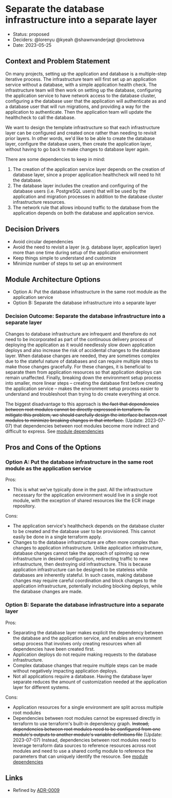 # Separate the database infrastructure into a separate layer

* Status: proposed
* Deciders: @lorenyu @kyeah @shawnvanderjagt @rocketnova
* Date: 2023-05-25

## Context and Problem Statement

On many projects, setting up the application and database is a multiple-step iterative process. The infrastructure team will first set up an application service without a database, with a simple application health check. The infrastructure team will then work on setting up the database, configuring the application service to have network access to the database cluster, configuring a the database user that the application will authenticate as and a database user that will run migrations, and providing a way for the application to authenticate. Then the application team will update the healthcheck to call the database.

We want to design the template infrastructure so that each infrastructure layer can be configured and created once rather than needing to revisit prior layers. In other words, we'd like to be able to create the database layer, configure the database users, then create the application layer, without having to go back to make changes to database layer again.

There are some dependencies to keep in mind:

1. The creation of the application service layer depends on the creation of database layer, since a proper application healthcheck will need to hit the database.
2. The database layer includes the creation and configuring of the database users (i.e. PostgreSQL users) that will be used by the application and migration processes in addition to the database cluster infrastructure resources.
3. The network rule that allows inbound traffic to the database from the application depends on both the database and application service.

## Decision Drivers

* Avoid circular dependencies
* Avoid the need to revisit a layer (e.g. database layer, application layer) more than one time during setup of the application environment
* Keep things simple to understand and customize
* Minimize number of steps to set up an environment

## Module Architecture Options

* Option A: Put the database infrastructure in the same root module as the application service
* Option B: Separate the database infrastructure into a separate layer

### Decision Outcome: Separate the database infrastructure into a separate layer

Changes to database infrastructure are infrequent and therefore do not need to be incorporated as part of the continuous delivery process of deploying the application as it would needlessly slow down application deploys and also increase the risk of accidental changes to the database layer. When database changes are needed, they are sometimes complex due to the stateful nature of databases and can require multiple steps to make those changes gracefully. For these changes, it is beneficial to separate them from application resources so that application deploys can remain unaffected. Finally, breaking down the environment setup process into smaller, more linear steps – creating the database first before creating the application service – makes the environment setup process easier to understand and troubleshoot than trying to do create everything at once.

The biggest disadvantage to this approach is ~~the fact that dependencies between root modules cannot be directly expressed in terraform. To mitigate this problem, we should carefully design the interface between root modules to minimize breaking changes in that interface.~~ (Update: 2023-07-07) that dependencies between root modules become more indirect and difficult to express. See [module dependencies](/docs/infra/module-dependencies.md)

## Pros and Cons of the Options

### Option A: Put the database infrastructure in the same root module as the application service

Pros:

* This is what we've typically done in the past. All the infrastructure necessary for the application environment would live in a single root module, with the exception of shared resources like the ECR image repository.

Cons:

* The application service's healthcheck depends on the database cluster to be created and the database user to be provisioned. This cannot easily be done in a single terraform apply.
* Changes to the database infrastructure are often more complex than changes to application infrastructure. Unlike application infrastructure, database changes cannot take the approach of spinning up new infrastructure in desired configuration, redirecting traffic to new infrastructure, then destroying old infrastructure. This is because application infrastructure can be designed to be stateless while databases are inherently stateful. In such cases, making database changes may require careful coordination and block changes to the application infrastructure, potentially including blocking deploys, while the database changes are made.

### Option B: Separate the database infrastructure into a separate layer

Pros:

* Separating the database layer makes explicit the dependency between the database and the application service, and enables an environment setup process that involves only creating resources when all dependencies have been created first.
* Application deploys do not require making requests to the database infrastructure.
* Complex database changes that require multiple steps can be made without negatively impacting application deploys.
* Not all applications require a database. Having the database layer separate reduces the amount of customization needed at the application layer for different systems.

Cons:

* Application resources for a single environment are split across multiple root modules
* Dependencies between root modules cannot be expressed directly in terraform to use terraform's built-in dependency graph. ~~Instead, dependencies between root modules need to be configured from one module's outputs to another module's variable definitions file~~ (Update: 2023-07-07) Instead, dependencies between root modules need to leverage terraform data sources to reference resources across root modules and need to use a shared config module to reference the parameters that can uniquely identify the resource. See [module dependencies](/docs/infra/module-dependencies.md)

## Links

* Refined by [ADR-0009](./0009-separate-app-infrastructure-into-layers.md)
